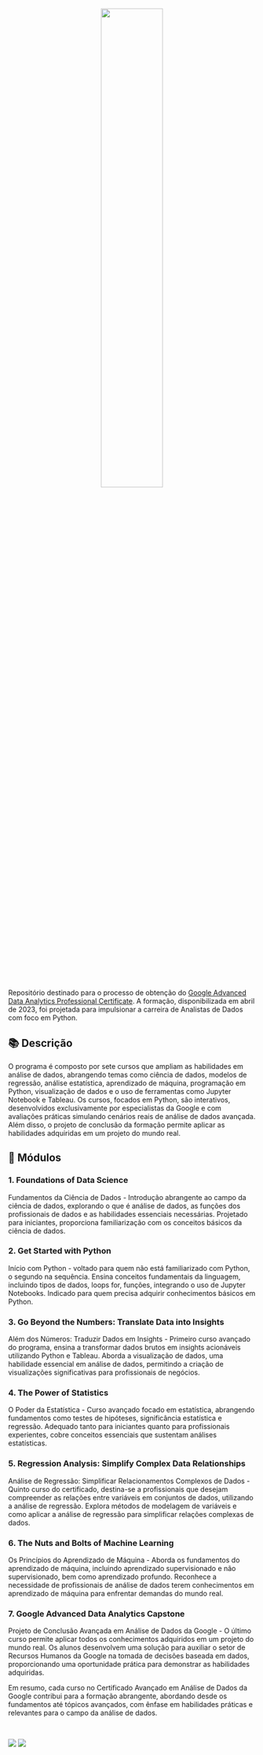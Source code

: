 ![]()

<div align='center'>
<img src="https://www.reliablesoft.net/wp-content/uploads/2022/02/google-advanced-data-analytics-certification-2048x1152.png" width="50%"/>
</div>

&nbsp;

Repositório destinado para o processo de obtenção do [Google Advanced Data Analytics Professional Certificate](https://www.coursera.org/professional-certificates/google-advanced-data-analytics). A formação, disponibilizada em abril de 2023, foi projetada para impulsionar a carreira de Analistas de Dados com foco em Python. 

## 📚 Descrição

O programa é composto por sete cursos que ampliam as habilidades em análise de dados, abrangendo temas como ciência de dados, modelos de regressão, análise estatística, aprendizado de máquina, programação em Python, visualização de dados e o uso de ferramentas como Jupyter Notebook e Tableau. Os cursos, focados em Python, são interativos, desenvolvidos exclusivamente por especialistas da Google e com avaliações práticas simulando cenários reais de análise de dados avançada. Além disso, o projeto de conclusão da formação permite aplicar as habilidades adquiridas em um projeto do mundo real.

## 📂 Módulos

### 1. Foundations of Data Science

Fundamentos da Ciência de Dados - Introdução abrangente ao campo da ciência de dados, explorando o que é análise de dados, as funções dos profissionais de dados e as habilidades essenciais necessárias. Projetado para iniciantes, proporciona familiarização com os conceitos básicos da ciência de dados.

### 2. Get Started with Python

Início com Python - voltado para quem não está familiarizado com Python, o segundo na sequência. Ensina conceitos fundamentais da linguagem, incluindo tipos de dados, loops for, funções, integrando o uso de Jupyter Notebooks. Indicado para quem precisa adquirir conhecimentos básicos em Python.

### 3. Go Beyond the Numbers: Translate Data into Insights

Além dos Números: Traduzir Dados em Insights - Primeiro curso avançado do programa, ensina a transformar dados brutos em insights acionáveis utilizando Python e Tableau. Aborda a visualização de dados, uma habilidade essencial em análise de dados, permitindo a criação de visualizações significativas para profissionais de negócios.

### 4. The Power of Statistics

O Poder da Estatística - Curso avançado focado em estatística, abrangendo fundamentos como testes de hipóteses, significância estatística e regressão. Adequado tanto para iniciantes quanto para profissionais experientes, cobre conceitos essenciais que sustentam análises estatísticas.

### 5. Regression Analysis: Simplify Complex Data Relationships

Análise de Regressão: Simplificar Relacionamentos Complexos de Dados - Quinto curso do certificado, destina-se a profissionais que desejam compreender as relações entre variáveis em conjuntos de dados, utilizando a análise de regressão. Explora métodos de modelagem de variáveis e como aplicar a análise de regressão para simplificar relações complexas de dados.

### 6. The Nuts and Bolts of Machine Learning

Os Princípios do Aprendizado de Máquina - Aborda os fundamentos do aprendizado de máquina, incluindo aprendizado supervisionado e não supervisionado, bem como aprendizado profundo. Reconhece a necessidade de profissionais de análise de dados terem conhecimentos em aprendizado de máquina para enfrentar demandas do mundo real.

### 7. Google Advanced Data Analytics Capstone

Projeto de Conclusão Avançada em Análise de Dados da Google - O último curso permite aplicar todos os conhecimentos adquiridos em um projeto do mundo real. Os alunos desenvolvem uma solução para auxiliar o setor de Recursos Humanos da Google na tomada de decisões baseada em dados, proporcionando uma oportunidade prática para demonstrar as habilidades adquiridas.

Em resumo, cada curso no Certificado Avançado em Análise de Dados da Google contribui para a formação abrangente, abordando desde os fundamentos até tópicos avançados, com ênfase em habilidades práticas e relevantes para o campo da análise de dados.


&nbsp;

<div>
  <a href="https://www.linkedin.com/in/claudia-anjos/" target="_blank"><img src="https://img.shields.io/badge/-LinkedIn-%230077B5?style=for-the-badge&logo=linkedin&logoColor=white" target="_blank"></a>
  <a href="https://medium.com/@ndosanjosc" target="_blank"><img src="https://img.shields.io/badge/Medium-12100E?style=for-the-badge&logo=medium&logoColor=white"></a>
</div>